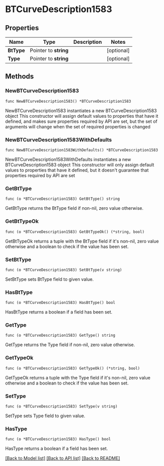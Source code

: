 # BTCurveDescription1583

## Properties

Name | Type | Description | Notes
------------ | ------------- | ------------- | -------------
**BtType** | Pointer to **string** |  | [optional] 
**Type** | Pointer to **string** |  | [optional] 

## Methods

### NewBTCurveDescription1583

`func NewBTCurveDescription1583() *BTCurveDescription1583`

NewBTCurveDescription1583 instantiates a new BTCurveDescription1583 object
This constructor will assign default values to properties that have it defined,
and makes sure properties required by API are set, but the set of arguments
will change when the set of required properties is changed

### NewBTCurveDescription1583WithDefaults

`func NewBTCurveDescription1583WithDefaults() *BTCurveDescription1583`

NewBTCurveDescription1583WithDefaults instantiates a new BTCurveDescription1583 object
This constructor will only assign default values to properties that have it defined,
but it doesn't guarantee that properties required by API are set

### GetBtType

`func (o *BTCurveDescription1583) GetBtType() string`

GetBtType returns the BtType field if non-nil, zero value otherwise.

### GetBtTypeOk

`func (o *BTCurveDescription1583) GetBtTypeOk() (*string, bool)`

GetBtTypeOk returns a tuple with the BtType field if it's non-nil, zero value otherwise
and a boolean to check if the value has been set.

### SetBtType

`func (o *BTCurveDescription1583) SetBtType(v string)`

SetBtType sets BtType field to given value.

### HasBtType

`func (o *BTCurveDescription1583) HasBtType() bool`

HasBtType returns a boolean if a field has been set.

### GetType

`func (o *BTCurveDescription1583) GetType() string`

GetType returns the Type field if non-nil, zero value otherwise.

### GetTypeOk

`func (o *BTCurveDescription1583) GetTypeOk() (*string, bool)`

GetTypeOk returns a tuple with the Type field if it's non-nil, zero value otherwise
and a boolean to check if the value has been set.

### SetType

`func (o *BTCurveDescription1583) SetType(v string)`

SetType sets Type field to given value.

### HasType

`func (o *BTCurveDescription1583) HasType() bool`

HasType returns a boolean if a field has been set.


[[Back to Model list]](../README.md#documentation-for-models) [[Back to API list]](../README.md#documentation-for-api-endpoints) [[Back to README]](../README.md)


